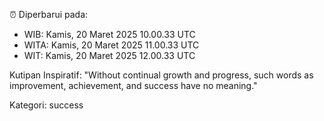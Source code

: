⏰ Diperbarui pada:
- WIB: Kamis, 20 Maret 2025 10.00.33 UTC
- WITA: Kamis, 20 Maret 2025 11.00.33 UTC
- WIT: Kamis, 20 Maret 2025 12.00.33 UTC

Kutipan Inspiratif:
"Without continual growth and progress, such words as improvement, achievement, and success have no meaning."


Kategori: success

